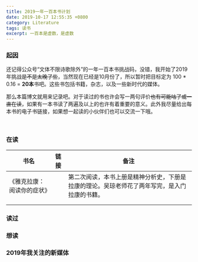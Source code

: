 ```yaml
---
title: 2019一年一百本书计划
date: 2019-10-17 12:55:35 +0800
category: Literature
tags: 读书
excerpt: 一百本是虚数，是虚数
---
```




### 起因

​		还记得公众号“文体不限诗歌除外”的一年一百本书挑战码，没错，我开始了2019年挑战~~是不是太晚了些~~，当然现在已经是10月份了，所以暂时把目标定为 100 * 0.16 = **20本**书吧。这些书包括书籍，杂志，以及一些新时代的媒体。

​		那么本篇博文就用来记录吧。对于读过的书也许会写一两句评价~~也有可能咕了或一直在读~~，如果有一本书读了两遍及以上的也许有着重要的意义。此外我尽量给出每本书的电子书链接，如果想一起读的小伙伴们也可以交流一下哦。

​		

### 在读

| 书名                       | 链接 | 备注                                                         |
| -------------------------- | ---- | ------------------------------------------------------------ |
| 《雅克拉康：阅读你的症状》 |      | 第二次阅读，本书上册是精神分析史，下册是拉康的理论。吴琼老师花了两年写完，是入门拉康的书籍。 |
|                            |      |                                                              |
|                            |      |                                                              |



### 读过



### 想读



### 2019年我关注的新媒体